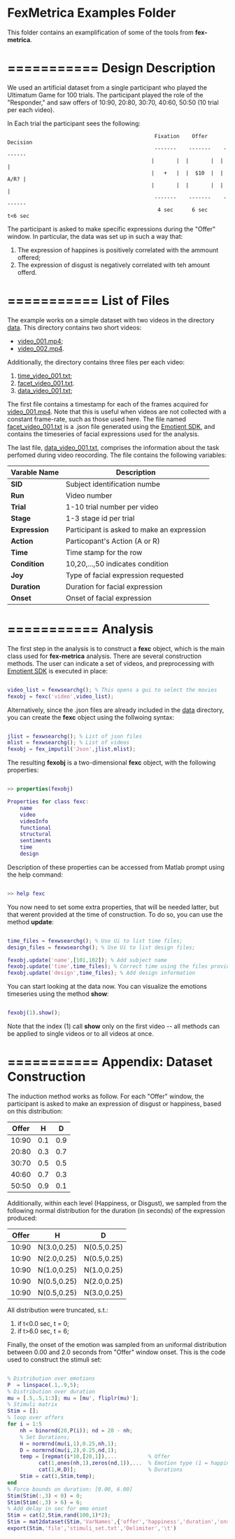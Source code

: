 
FexMetrica Examples Folder
===========

This folder contains an examplification of some of the tools from **fex-metrica**.

===========
Design Description
===========


We used an artificial dataset from a single participant who played the Ultimatum Game for 100 trials. The participant played the role of the "Responder," and saw offers of $10:$90, $20:$80, $30:$70, $40:$60, $50:$50 (10 trial per each video).

In Each trial the participant sees the following:



                                                   Fixation    Offer     Decision
                                                   -------    -------    ------- 
                                                  |       |  |       |  |       |
                                                  |   +   |  |  $10  |  |  A/R? |
                                                  |       |  |       |  |       |
                                                   -------    -------    -------
                                                    4 sec      6 sec     t<6 sec
 

The participant is asked to make specific expressions during the "Offer" window. In particular, the data was set up in such a way that:

1. The expression of happines is positively correlated with the ammount offered;
2. The expression of disgust is negatively correlated with teh amount offerd.


===========
List of Files
===========

The example works on a simple dataset with two videos in the directory [data](data). This directory contains two short videos:

* [video_001.mp4](data/video_001.mp4);
* [video_002.mp4](data/video_002.mp4).

Additionally, the directory contains three files per each video:

1. [time_video_001.txt](data/time_video_001.txt);
2. [facet_video_001.txt](data/facet_video_001.json).
3. [data_video_001.txt](data/design_video_001.txt);


The first file contains a timestamp for each of the frames acquired for [video_001.mp4](data/video_001.mp4). Note that this is useful when videos are not collected with a constant frame-rate, such as those used here. The file named [facet_video_001.txt](data/facet_video_001.json) is a .json file generated using the [Emotient SDK](http://www.emotient.com), and contains the timeseries of facial expressions used for the analysis.

The last file, [data_video_001.txt](data/design_video_001.txt), comprises the information about the task perfomed during video reocording. The file contains the following variables:

| Varable Name | Description |
| --- | --- |
| **SID** | Subject identification numbe |
| **Run** | Video number |
| **Trial** | 1-10 trial number per video |
| **Stage** | 1-3 stage id per trial |
| **Expression** | Participant is asked to make an expression |
| **Action** | Particopant's Action (A or R) |
| **Time** | Time stamp for the row |
| **Condition** | 10,20,...,50 indicates condition |
| **Joy** | Type of facial expression requested |
| **Duration** | Duration for facial expression |
| **Onset** | Onset of facial expression |


===========
Analysis
===========

The first step in the analysis is to construct a **fexc** object, which is the main class used for **fex-metrica** analysis. There are several construction methods. The user can indicate a set of videos, and preprocessing with [Emotient SDK](http://www.emotient.com) is executed in place:

```Matlab

video_list = fexwsearchg(); % This opens a gui to select the movies
fexobj = fexc('video',video_list);

``` 

Alternatively, since the .json files are already included in the [data](data) directory, you can create the **fexc** object using the follwoing syntax:

```Matlab

jlist = fexwsearchg(); % List of json files
mlist = fexwsearchg(); % List of videos
fexobj = fex_imputil('Json',jlist,mlist);

```

The resulting **fexobj** is a two-dimensional **fexc** object, with the following properties:

```Matlab

>> properties(fexobj)

Properties for class fexc:
    name
    video
    videoInfo
    functional
    structural
    sentiments
    time
    design

```

Description of these properties can be accessed from Matlab prompt using the help command:

```Matlab

>> help fexc

```

You now need to set some extra properties, that will be needed latter, but that werent provided at the time of construction. To do so, you can use the method **update**:


```Matlab

time_files = fexwsearchg(); % Use Ui to list time files;
design_files = fexwsearchg(); % Use Ui to list design files;

fexobj.update('name',[101,102]); % Add subject name 
fexobj.update('time',time_files); % Correct time using the files provided 
fexobj.update('design',time_files); % Add design information

```

You can start looking at the data now. You can visualize the emotions timeseries using the method **show**:

```Matlab

fexobj(1).show();

```

Note that the index (1) call **show** only on the first video -- all methods can be applied to single videos or to all videos at once. 




===========
Appendix: Dataset Construction
===========

The induction method works as follow. For each "Offer" window, the participant is asked to make an expression of disgust or happiness, based on this distribution:

| Offer   |  H    |  D |
| ------- | ----- | ----- |
| $10:$90 |  0.1  |  0.9 |
| $20:$80 |  0.3  |  0.7 |
| $30:$70 |  0.5  |  0.5 |
| $40:$60 |  0.7  |  0.3 |
| $50:$50 |  0.9  |  0.1 |

Additionally, within each level (Happiness, or Disgust), we sampled from the following normal distribution for the duration (in seconds) of the expression produced:

|Offer   |      H       |      D       |
|------- |  ----------- |  ----------- |
|$10:$90 |  N(3.0,0.25) |  N(0.5,0.25) |
|$10:$90 |  N(2.0,0.25) |  N(0.5,0.25) |
|$10:$90 |  N(1.0,0.25) |  N(1.0,0.25) |
|$10:$90 |  N(0.5,0.25) |  N(2.0,0.25) |
|$10:$90 |  N(0.5,0.25) |  N(3.0,0.25) |


All distribution were truncated, s.t.:

1. if t<0.0 sec, t = 0;
2. if t>6.0 sec, t = 6;

Finally, the onset of the emotion was sampled from an uniformal distribution between 0.00 and 2.0 seconds from "Offer" window onset. This is the code used to construct the stimuli set:

```Matlab

% Distribution over emotions
P  = linspace(.1,.9,5);
% Distribution over duration
mu = [.5,.5,1:3]; mu = [mu', fliplr(mu)'];
% Stimuli matrix
Stim = [];
% loop over offers
for i = 1:5
    nh = binornd(20,P(i)); nd = 20 - nh;
    % Set Durations;
    H = normrnd(mu(i,1),0.25,nh,1);
    D = normrnd(mu(i,2),0.25,nd,1);
    temp = [repmat(i*10,[20,1]),...          % Offer
          cat(1,ones(nh,1),zeros(nd,1)),...  % Emotion type (1 = happiness)
          cat(1,H,D)];                       % Durations
    Stim = cat(1,Stim,temp); 
end
% Force bounds on duration: [0.00, 6.00]
Stim(Stim(:,3) < 0) = 0;
Stim(Stim(:,3) > 6) = 6;
% Add delay in sec for emo onset    
Stim = cat(2,Stim,rand(100,1)*2);
Stim = mat2dataset(Stim,'VarNames',{'offer','happiness','duration','onset'});
export(Stim,'file','stimuli_set.txt','Delimiter','\t')

```
